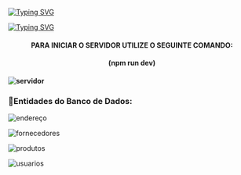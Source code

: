 [![Typing SVG](https://readme-typing-svg.herokuapp.com/?color=FFFFF1&size=40&center=true&vCenter=true&width=1000&lines=++CRUD++API++)](https://git.io/typing-svg)

[![Typing SVG](https://readme-typing-svg.herokuapp.com/?color=FFFFF1&size=40&center=true&vCenter=true&width=1000&lines=++PROJETO++FINAL++DO++MÓDULO++5)](https://git.io/typing-svg)



<h4 id="Sobre" align="center">PARA INICIAR O SERVIDOR UTILIZE O SEGUINTE COMANDO:<h4>
<h4 id="Sobre" align="center"> (npm run dev)<h4>

![servidor](https://user-images.githubusercontent.com/112560788/220970353-b20b82fd-0a08-41f0-aa40-81db3e9ac0e8.gif)



<h3> 📍Entidades do Banco de Dados: </h3>

![endereço](https://user-images.githubusercontent.com/112560788/220988163-d99254b3-5d90-46f9-86c5-1b392cb0fcb1.png)

![fornecedores](https://user-images.githubusercontent.com/112560788/220988371-b4ce58f8-ae1c-49a0-9303-641bfa37a3fa.png)


![produtos](https://user-images.githubusercontent.com/112560788/220988493-f963bffd-663b-4640-bc7e-2e47083e6a1e.png)

![usuarios](https://user-images.githubusercontent.com/112560788/220988807-e3ded694-6358-45fb-94c8-6ba92db81b8b.png)

